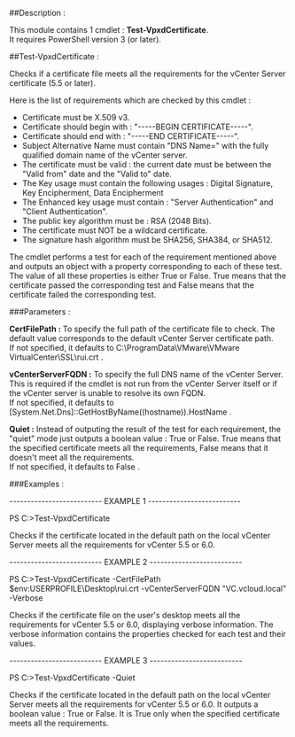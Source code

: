 ﻿##Description :



This module contains 1 cmdlet : **Test-VpxdCertificate**.  
It requires PowerShell version 3
 (or later).



##Test-VpxdCertificate :




Checks if a certificate file meets all the requirements for the vCenter Server 
certificate (5.5 or later).

Here is the list of requirements which are checked by this cmdlet :

* Certificate must be X.509 v3.
* Certificate should begin with : "-----BEGIN CERTIFICATE-----".
* Certificate should end with : "-----END CERTIFICATE-----".
* Subject Alternative Name must contain "DNS Name=" with the fully qualified 
domain name of the vCenter server.
* The certificate must be valid : the current date must be between the "Valid 
from" date and the "Valid to" date.
* The Key usage must contain the following usages : Digital Signature, Key 
Encipherment, Data Encipherment
* The Enhanced key usage must contain : "Server Authentication" and "Client 
Authentication".
* The public key algorithm must be : RSA (2048 Bits).
* The certificate must NOT be a wildcard certificate.
* The signature hash algorithm must be SHA256, SHA384, or SHA512.

The cmdlet performs a test for each of the requirement mentioned above and 
outputs an object with a property corresponding to each of these test.
The value of all these properties is either True or False. True means that the 
certificate passed the corresponding test and False means that the certificate 
failed the corresponding test.

###Parameters :



**CertFilePath :** To specify the full path of the certificate file to check.
The default value corresponds to the default vCenter Server certificate path.  
If not specified, it defaults to C:\ProgramData\VMware\VMware VirtualCenter\SSL\rui.crt .



**vCenterServerFQDN :** To specify the full DNS name of the vCenter Server.
This is required if the cmdlet is not run from the vCenter Server itself or if the vCenter server is unable to resolve its own FQDN.  
If not specified, it defaults to [System.Net.Dns]::GetHostByName((hostname)).HostName .



**Quiet :** Instead of outputing the result of the test for each requirement, the "quiet" mode just outputs a boolean value : True or False.
True means that the specified certificate meets all the requirements, False means that it doesn't meet all the requirements.  
If not specified, it defaults to False .



###Examples :



-------------------------- EXAMPLE 1 --------------------------

PS C:\>Test-VpxdCertificate


Checks if the certificate located in the default path on the local vCenter 
Server meets all the requirements for vCenter 5.5 or 6.0.




-------------------------- EXAMPLE 2 --------------------------

PS C:\>Test-VpxdCertificate -CertFilePath $env:USERPROFILE\Desktop\rui.crt 
-vCenterServerFQDN "VC.vcloud.local" -Verbose


Checks if the certificate file on the user's desktop meets all the requirements 
for vCenter 5.5 or 6.0, displaying verbose information.
The verbose information contains the properties checked for each test and their 
values.




-------------------------- EXAMPLE 3 --------------------------

PS C:\>Test-VpxdCertificate -Quiet


Checks if the certificate located in the default path on the local vCenter 
Server meets all the requirements for vCenter 5.5 or 6.0.
It outputs a boolean value : True or False. It is True only when the specified 
certificate meets all the requirements.


